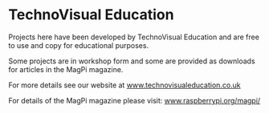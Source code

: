 # TechnoVisual Education

Projects here have been developed by TechnoVisual Education and are free to use and copy for educational purposes.

Some projects are in workshop form and some are provided as downloads for articles in the MagPi magazine.

For more details see our website at www.technovisualeducation.co.uk

For details of the MagPi magazine please visit: www.raspberrypi.org/magpi/
